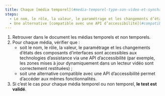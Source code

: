 ```yaml
---
title: Chaque [média temporel](#media-temporel-type-son-video-et-synchronise) et [non temporel](#media-non-temporel) vérifie-t-il une de ces conditions (hors cas particuliers) ?
steps:
  - Le nom, le rôle, la valeur, le paramétrage et les changements d’états des composants d’interfaces sont accessibles aux technologies d’assistance via une API d’accessibilité.
  - Une alternative [compatible avec une API d’accessibilité](#compatible-avec-les-technologies-d-assistance) permet d’accéder aux mêmes fonctionnalités.
---
```


1. Retrouver dans le document les médias temporels et non temporels.
2. Pour chaque média, vérifier que :
   - soit le nom, le rôle, la valeur, le paramétrage et les changements d’états des composants d’interfaces sont accessibles aux technologies d’assistance via une API d’accessibilité (par exemple, les zones mises à jour dynamiquement dans un lecteur vidéo sont correctement restituées) ;
   - soit une alternative compatible avec une API d’accessibilité permet d’accéder aux mêmes fonctionnalités.
3. Si c’est le cas pour chaque média temporel ou non temporel, **le test est validé**.
